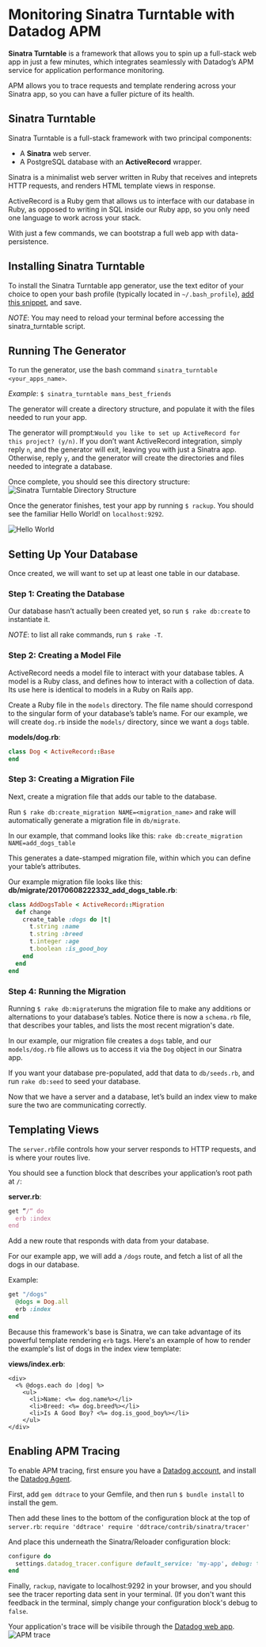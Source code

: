 # Monitoring Sinatra Turntable with Datadog APM

**Sinatra Turntable** is a framework that allows you to spin up a full-stack web app in just a few minutes, which integrates seamlessly with Datadog’s APM service for application performance monitoring.

APM allows you to trace requests and template rendering across your Sinatra app, so you can have a fuller picture of its health.


## Sinatra Turntable

Sinatra Turntable is a full-stack framework with two principal components:

- A **Sinatra** web server.
- A PostgreSQL database with an **ActiveRecord** wrapper.


Sinatra is a minimalist web server written in Ruby that receives and inteprets HTTP requests, and renders HTML template views in response.

ActiveRecord is a Ruby gem that allows us to interface with our database in Ruby, as opposed to writing in SQL inside our Ruby app, so you only need one language to work across your stack.

With just a few commands, we can bootstrap a full web app with data-persistence.

## Installing Sinatra Turntable

To install the Sinatra Turntable app generator, use the text editor of your choice to open your bash  profile (typically located in `~/.bash_profile`), [add this snippet](https://gist.github.com/schmartmann/7384d6e8a73657152778dc4d0936f28b), and save.

*NOTE*: You may need to reload your terminal before accessing the sinatra_turntable script.

## Running The Generator

To run the generator, use the bash command `sinatra_turntable <your_apps_name>`.

_Example_:
`$ sinatra_turntable mans_best_friends`

The generator will create a directory structure, and populate it with the files needed to run your app.

The generator will prompt:`Would you like to set up ActiveRecord for this project? (y/n)`. If you don’t want ActiveRecord integration, simply reply `n`, and the generator will exit, leaving you with just a Sinatra app. Otherwise, reply `y`, and the generator will create the directories and files needed to integrate a database.

Once complete, you should see this directory structure:
![Sinatra Turntable Directory Structure](tree.png)

Once the generator finishes, test your app by running `$ rackup`. You should see the familiar Hello World! on `localhost:9292`.

![Hello World](hello_world_test.png)

## Setting Up Your Database

Once created, we will want to set up at least one table in our database.

### Step 1: Creating the Database

Our database hasn’t actually been created yet, so run `$ rake db:create` to instantiate it.

*NOTE*: to list all rake commands, run `$ rake -T`.

### Step 2: Creating a Model File

ActiveRecord needs a model file to interact with your database tables. A model is a Ruby class, and defines how to interact with a collection of data. Its use here is identical to models in a Ruby on Rails app.  

Create a Ruby file in the `models` directory. The file name should correspond to the singular form of your database’s table’s name. For our example, we will create `dog.rb` inside the `models/` directory, since we want a `dogs` table.

**models/dog.rb**:

```ruby
class Dog < ActiveRecord::Base
end
```
### Step 3: Creating a Migration File

Next, create a migration file that adds our table to the database.

Run `$ rake db:create_migration NAME=<migration_name>` and rake will automatically generate a migration file in `db/migrate`.

In our example, that command looks like this:
`rake db:create_migration NAME=add_dogs_table`

This generates a date-stamped migration file, within which you can define your table’s attributes.

Our example migration file looks like this:
**db/migrate/20170608222332_add_dogs_table.rb**:

```ruby
class AddDogsTable < ActiveRecord::Migration
  def change
    create_table :dogs do |t|
      t.string :name
      t.string :breed
      t.integer :age
      t.boolean :is_good_boy
    end
  end
end
```
### Step 4: Running the Migration

Running `$ rake db:migrate`runs the migration file to make any additions or alternations to your database’s tables. Notice there is now a `schema.rb` file, that describes your tables, and lists the most recent migration's date.

In our example, our migration file creates a `dogs` table, and our `models/dog.rb` file allows us to access it via the `Dog` object in our Sinatra app.

If you want your database pre-populated, add that data to `db/seeds.rb`, and run `rake db:seed` to seed your database.


Now that we have a server and a database, let’s build an index view to make sure the two are communicating correctly.

## Templating Views

The `server.rb`file controls how your server responds to HTTP requests, and is where your routes live.

You should see a function block that describes your application’s root path at `/`:

**server.rb**:
```ruby
get “/“ do
  erb :index
end
```

Add a new route that responds with data from your database.

For our example app, we will add a `/dogs` route, and fetch a list of all the dogs in our database. 

Example: 


```ruby
get "/dogs"
  @dogs = Dog.all
  erb :index
end
```
Because this framework's base is Sinatra, we can take advantage of its powerful template rendering `erb` tags. Here's an example of how to render the example's list of dogs in the index view template:

**views/index.erb**:
```erb
<div>
  <% @dogs.each do |dog| %>
    <ul>
      <li>Name: <%= dog.name%></li>
      <li>Breed: <%= dog.breed%></li>
      <li>Is A Good Boy? <%= dog.is_good_boy%></li>
    </ul>
</div>
```

## Enabling APM Tracing

To enable APM tracing, first ensure you have a [Datadog account](https://www.datadoghq.com/), and install the [Datadog Agent](https://app.datadoghq.com/account/settings#agent). 

First, add `gem ddtrace` to your Gemfile, and then run `$ bundle install` to install the gem.

Then add these lines to the bottom of the configuration block at the top of `server.rb`:
`require 'ddtrace'
require 'ddtrace/contrib/sinatra/tracer'`

And place this underneath the Sinatra/Reloader configuration block:
```ruby
configure do
  settings.datadog_tracer.configure default_service: 'my-app', debug: true
end
```

Finally, `rackup`, navigate to localhost:9292 in your browser, and you should see the tracer reporting data sent in your terminal. (If you don't want this feedback in the terminal, simply change your configuration block's debug to `false`.

Your application's trace will be visibile through the [Datadog web app](https://app.datadoghq.com/apm).
![APM trace]()
